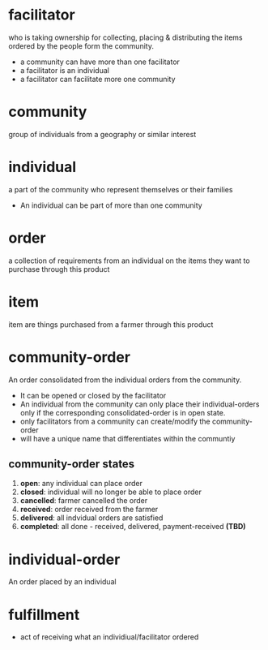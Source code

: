 # facilitator
  who is taking ownership for collecting, placing & distributing the items ordered by the people form the community.
  - a community can have more than one facilitator
  - a facilitator is an individual
  - a facilitator can facilitate more one community

# community
  group of individuals from a geography or similar interest  

# individual 
  a part of the community who represent themselves or their families
  - An individual can be part of more than one community

# order
  a collection of requirements from an individual on the items they want to purchase through this product

# item 
  item are things purchased from a farmer through this product

# community-order
  An order consolidated from the individual orders from the community. 
  - It can be opened or closed by the facilitator
  - An individual from the community can only place their individual-orders only if the corresponding consolidated-order is in open state. 
  - only facilitators from a community can create/modify the community-order
  - will have a unique name that differentiates within the communtiy
## community-order states
1. **open**: any individual can place order
2. **closed**: individual will no longer be able to place order
3. **cancelled**: farmer cancelled the order
4. **received**: order received from the farmer
5. **delivered**: all indvidual orders are satisfied
6. **completed**: all done - received, delivered, payment-received **(TBD)**
  
# individual-order
An order placed by an individual

# fulfillment
- act of receiving what an individiual/facilitator ordered
